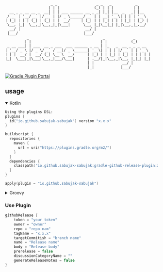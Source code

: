 ```

                     _ _                  _ _   _           _      
                    | | |                (_) | | |         | |     
  __ _ _ __ __ _  __| | | ___ ______ __ _ _| |_| |__  _   _| |__   
 / _` | '__/ _` |/ _` | |/ _ \______/ _` | | __| '_ \| | | | '_ \  
| (_| | | | (_| | (_| | |  __/     | (_| | | |_| | | | |_| | |_) | 
 \__, |_|  \__,_|\__,_|_|\___|      \__, |_|\__|_| |_|\__,_|_.__/  
  __/ |                              __/ |                         
 |___/                              |___/                          
          _                                  _             _       
         | |                                | |           (_)      
 _ __ ___| | ___  __ _ ___  ___ ______ _ __ | |_   _  __ _ _ _ __  
| '__/ _ \ |/ _ \/ _` / __|/ _ \______| '_ \| | | | |/ _` | | '_ \ 
| | |  __/ |  __/ (_| \__ \  __/      | |_) | | |_| | (_| | | | | |
|_|  \___|_|\___|\__,_|___/\___|      | .__/|_|\__,_|\__, |_|_| |_|
                                      | |             __/ |        
                                      |_|            |___/         

```                                                                                                                                                           

[![Gradle Plugin Portal](https://img.shields.io/maven-metadata/v/https/plugins.gradle.org/m2/io/github/sabujak-sabujak/io.github.sabujak-sabujak.gradle.plugin/maven-metadata.xml.svg?colorB=007ec6&label=gradle)](https://plugins.gradle.org/plugin//io.github.sabujak-sabujak)

## usage
<details open><summary>Kotlin</summary>
  
```kotlin
Using the plugins DSL:
plugins {
  id("io.github.sabujak-sabujak") version "x.x.x"
}

buildscript {
  repositories {
    maven {
      url = uri("https://plugins.gradle.org/m2/")
    }
  }
  dependencies {
    classpath("io.github.sabujak-sabujak:gradle-github-release-plugin:x.x.x")
  }
}

apply(plugin = "io.github.sabujak-sabujak")
```
 
</details>

<details><summary>Groovy</summary>
  
```groovy
Using the plugins DSL:
plugins {
  id "io.github.sabujak-sabujak" version "x.x.x"
}

Using legacy plugin application:
buildscript {
  repositories {
    maven {
      url "https://plugins.gradle.org/m2/"
    }
  }
  dependencies {
    classpath "io.github.sabujak-sabujak:gradle-github-release-plugin:x.x.x"
  }
}

apply plugin: "io.github.sabujak-sabujak"
```
 </details>

### Use Plugin

```groovy
githubRelease {
    token = "your token"
    owner = "owner"
    repo = "repo nam"
    tagName = "x.x.x"
    targetCommitish = "branch name"
    name = "Release name"
    body = "Release body"
    prerelease = false
    discussionCategoryName = ""
    generateReleaseNotes = false
}
```


